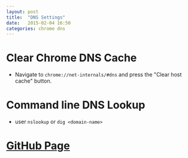 ```yaml
---
layout: post
title:  "DNS Settings"
date:   2015-02-04 16:50
categories: chrome dns
---
```


# Clear Chrome DNS Cache

* Navigate to `chrome://net-internals/#dns` and press the "Clear host cache" button.

# Command line DNS Lookup

* user `nslookup` or `dig <domain-name>`

# [GitHub Page](https://help.github.com/articles/setting-up-a-custom-domain-with-github-pages/)